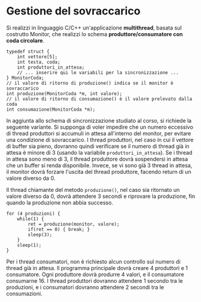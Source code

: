 # Gestione del sovraccarico

Si realizzi in linguaggio C/C++ un'applicazione **multithread**, basata
sul costrutto Monitor, che realizzi lo schema **produttore/consumatore
con coda circolare**.


    typedef struct {
        int vettore[5];
        int testa, coda;
        int produttori_in_attesa;
        // ... inserire qui le variabili per la sincronizzazione ...
    } MonitorCoda;
    // il valore di ritorno di produzione() indica se il monitor è sovraccarico
    int produzione(MonitorCoda *m, int valore);
    // il valore di ritorno di consumazione() è il valore prelevato dalla coda
    int consumazione(MonitorCoda *m);

In aggiunta allo schema di sincronizzazione studiato al corso, si
richiede la seguente variante. Si supponga di voler impedire che un
numero eccessivo di thread produttori si accumuli in attesa all'interno
del monitor, per evitare una condizione di sovraccarico. I thread
produttori, nel caso in cui il vettore di buffer sia pieno, dovranno
quindi verificare se il numero di thread già in attesa è minore di 3
(usando la variabile `produttori_in_attesa`). Se i thread in attesa sono
meno di 3, il thread produttore dovrà sospendersi in attesa che un
buffer si renda disponibile. Invece, se vi sono già 3 thread in attesa,
il monitor dovrà forzare l'uscita del thread produttore, facendo return
di un valore diverso da 0.

Il thread chiamante del metodo `produzione()`, nel caso sia ritornato un
valore diverso da 0, dovrà attendere 3 secondi e riprovare la
produzione, fin quando la produzione non abbia successo.

    for (4 produzioni) {
        while(1) {
            ret = produzione(monitor, valore);
            if(ret == 0) { break; }
            sleep(3);
        }
        sleep(1);
    }

Per i thread consumatori, non è richiesto alcun controllo sul numero di
thread già in attesa. Il programma principale dovrà creare 4 produttori
e 1 consumatore. Ogni produttore dovrà produrre 4 valori, e il
consumatore consumarne 16. I thread produttori dovranno attendere 1
secondo tra le produzioni, e i consumatori dovranno attendere 2 secondi
tra le consumazioni.
